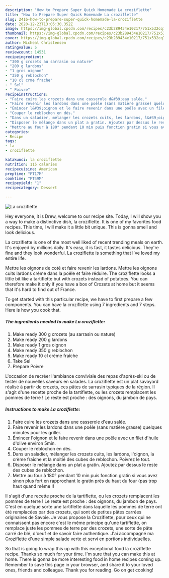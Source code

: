 ```yaml
---
description: "How to Prepare Super Quick Homemade La croziflette"
title: "How to Prepare Super Quick Homemade La croziflette"
slug: 2416-how-to-prepare-super-quick-homemade-la-croziflette
date: 2020-12-23T13:05:30.352Z
image: https://img-global.cpcdn.com/recipes/c23b289434e10217/751x532cq70/la-croziflette-photo-principale-de-la-recette.jpg
thumbnail: https://img-global.cpcdn.com/recipes/c23b289434e10217/751x532cq70/la-croziflette-photo-principale-de-la-recette.jpg
cover: https://img-global.cpcdn.com/recipes/c23b289434e10217/751x532cq70/la-croziflette-photo-principale-de-la-recette.jpg
author: Micheal Christensen
ratingvalue: 5
reviewcount: 14531
recipeingredient:
- "300 g crozets au sarrasin ou nature"
- "200 g lardons"
- "1 gros oignon"
- "350 g reblochon"
- "10 cl crme frache"
- " Sel"
- " Poivre"
recipeinstructions:
- "Faire cuire les crozets dans une casserole d&#39;eau salée."
- "Faire revenir les lardons dans une poêle (sans matière grasse) quelques minutes pour les griller."
- "Émincer l&#39;oignon et le faire revenir dans une poêle avec un filet d&#39;huile d&#39;olive environ 5min."
- "Couper le reblochon en dés."
- "Dans un saladier, mélanger les crozets cuits, les lardons, l&#39;oignon, la crème fraîche et la moitié des cubes de reblochon. Poivrez le tout."
- "Disposer le mélange dans un plat a gratin. Ajoutez par dessus le reste des cubes de reblochon."
- "Mettre au four à 180° pendant 10 min puis fonction gratin si vous avez sinon plus fort en rapprochant le gratin près du haut du four (pas trop haut quand même !)"
categories:
- Recipe
tags:
- la
- croziflette

katakunci: la croziflette 
nutrition: 115 calories
recipecuisine: American
preptime: "PT17M"
cooktime: "PT49M"
recipeyield: "1"
recipecategory: Dessert

---
```



![La croziflette](https://img-global.cpcdn.com/recipes/c23b289434e10217/751x532cq70/la-croziflette-photo-principale-de-la-recette.jpg)

Hey everyone, it is Drew, welcome to our recipe site. Today, I will show you a way to make a distinctive dish, la croziflette. It is one of my favorites food recipes. This time, I will make it a little bit unique. This is gonna smell and look delicious.

La croziflette is one of the most well liked of recent trending meals on earth. It's enjoyed by millions daily. It's easy, it is fast, it tastes delicious. They're fine and they look wonderful. La croziflette is something that I've loved my entire life.

Mettre les oignons de coté et faire revenir les lardons. Mettre les oignons cuits lardons crème dans la poêle et faire réduire. The croziflette looks a little bit like a tartiflette but with crozets instead of potatoes. You can therefore make it only if you have a box of Crozets at home but it seems that it&#39;s hard to find out of France.


To get started with this particular recipe, we have to first prepare a few components. You can have la croziflette using 7 ingredients and 7 steps. Here is how you cook that.

<!--inarticleads1-->

##### The ingredients needed to make La croziflette:

1. Make ready 300 g crozets (au sarrasin ou nature)
1. Make ready 200 g lardons
1. Make ready 1 gros oignon
1. Make ready 350 g reblochon
1. Make ready 10 cl crème fraîche
1. Take  Sel
1. Prepare  Poivre


L&#39;occasion de recréer l&#39;ambiance conviviale des repas d&#39;après-ski ou de tester de nouvelles saveurs en salades. La croziflette est un plat savoyard réalisé à partir de crozets, ces pâtes de sarrasin typiques de la région. Il s&#39;agit d&#39;une recette proche de la tartiflette, ou les crozets remplacent les pommes de terre ! Le reste est proche : des oignons, du jambon de pays. 

<!--inarticleads2-->

##### Instructions to make La croziflette:

1. Faire cuire les crozets dans une casserole d&#39;eau salée.
1. Faire revenir les lardons dans une poêle (sans matière grasse) quelques minutes pour les griller.
1. Émincer l&#39;oignon et le faire revenir dans une poêle avec un filet d&#39;huile d&#39;olive environ 5min.
1. Couper le reblochon en dés.
1. Dans un saladier, mélanger les crozets cuits, les lardons, l&#39;oignon, la crème fraîche et la moitié des cubes de reblochon. Poivrez le tout.
1. Disposer le mélange dans un plat a gratin. Ajoutez par dessus le reste des cubes de reblochon.
1. Mettre au four à 180° pendant 10 min puis fonction gratin si vous avez sinon plus fort en rapprochant le gratin près du haut du four (pas trop haut quand même !)


Il s&#39;agit d&#39;une recette proche de la tartiflette, ou les crozets remplacent les pommes de terre ! Le reste est proche : des oignons, du jambon de pays. C&#39;est en quelque sorte une tartiflette dans laquelle les pommes de terre ont été remplacées par des crozets, qui sont de petites pâtes carrées originaires de Savoie. Je vous propose la Croziflette, pour ceux qui ne connaissent pas encore c&#39;est le même principe qu&#39;une tartiflette, on remplace juste les pommes de terre par des crozets, une sorte de pâte carré de blé, d&#39;oeuf et de savoir faire authentique. J&#39;ai accompagné ma Croziflette d&#39;une simple salade verte et servi en portions individuelles. 

So that is going to wrap this up with this exceptional food la croziflette recipe. Thanks so much for your time. I'm sure that you can make this at home. There is gonna be more interesting food in home recipes coming up. Remember to save this page in your browser, and share it to your loved ones, friends and colleague. Thank you for reading. Go on get cooking!

